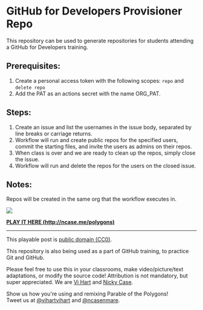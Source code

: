 # GitHub for Developers Provisioner Repo
This repository can be used to generate repositories for students attending a GitHub for Developers training. 

## Prerequisites:
1. Create a personal access token with the following scopes: ```repo``` and ```delete repo```
1. Add the PAT as an actions secret with the name ORG_PAT.

## Steps:
1. Create an issue and list the usernames in the issue body, separated by line breaks or carriage returns. 
1. Workflow will run and create public repos for the specified users, commit the starting files, and invite the users as admins on their repos.
1. When class is over and we are ready to clean up the repos, simply close the issue. 
1. Workflow will run and delete the repos for the users on the closed issue. 

## Notes:
Repos will be created in the same org that the workflow executes in.  

![](http://i.imgur.com/NcsRW1q.png)

**[PLAY IT HERE (http://ncase.me/polygons)](http://ncase.me/polygons)**

---

This playable post is [public domain (CC0)](http://creativecommons.org/publicdomain/zero/1.0).

This repository is also being used as a part of GitHub training, to practice Git and GitHub.

Please feel free to use this in your classrooms,
make video/picture/text adaptations,
or modify the source code!
Attribution is not mandatory, but super appreciated.
We are [Vi Hart](http://vihart.com/) and [Nicky Case](http://ncase.me/).

Show us how you're using and remixing Parable of the Polygons!    
Tweet us at
[@vihartvihart](https://twitter.com/vihartvihart) and
[@ncasenmare](https://twitter.com/ncasenmare).
